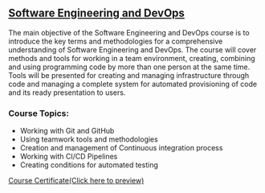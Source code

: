 ## [Software Engineering and DevOps](https://softuni.bg/trainings/4360/software-engineering-and-devops-february-2024)

The main objective of the Software Engineering and DevOps course is to introduce the key terms and methodologies for a comprehensive understanding of Software Engineering and DevOps. The course will cover methods and tools for working in a team environment, creating, combining and using programming code by more than one person at the same time. Tools will be presented for creating and managing infrastructure through code and managing a complete system for automated provisioning of code and its ready presentation to users.

### Course Topics:

- Working with Git and GitHub
- Using teamwork tools and methodologies
- Creation and management of Continuous integration process
- Working with CI/CD Pipelines
- Creating conditions for automated testing


[Course Certificate(Click here to preview)](https://softuni.bg/certificates/details/213353/285d5444)
